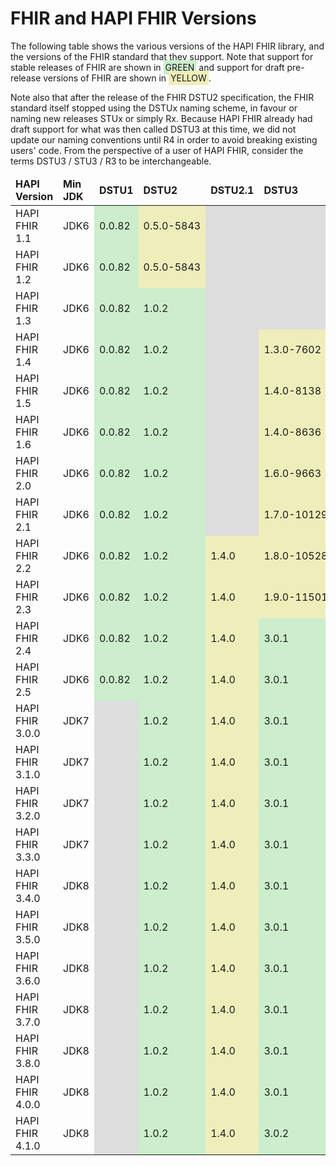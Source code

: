 # FHIR and HAPI FHIR Versions

The following table shows the various versions of the HAPI FHIR library, and the versions of the FHIR standard that they support. Note that support for stable releases of FHIR are shown in <span style="background: #CEC; padding: 3px;">GREEN</span> and support for draft pre-release versions of FHIR are shown in <span style="background: #EEB; padding: 3px;">YELLOW</span>.

Note also that after the release of the FHIR DSTU2 specification, the FHIR
    standard itself stopped using the DSTUx naming scheme, in favour or naming new releases STUx or simply Rx. Because HAPI FHIR already had draft support for what was then called DSTU3 at this time, we did not update our naming conventions until R4 in order to avoid breaking existing users' code. From the perspective of a user of HAPI FHIR, consider the terms DSTU3 / STU3 / R3 to be interchangeable.

<table class="table table-condensed">
    <thead>
    <tr>
        <td><b>HAPI Version</b></td>
        <td><b>Min JDK</b></td>
        <td><b>DSTU1</b></td>
        <td><b>DSTU2</b></td>
        <td><b>DSTU2.1</b></td>
        <td><b>DSTU3</b></td>
        <td><b>R4</b></td>
        <td><b>R5</b></td>
    </tr>
    </thead>
    <tbody>
    <tr>
        <td>HAPI FHIR 1.1</td>
        <td>JDK6</td>
        <td style="background: #CEC;">0.0.82</td>
        <td style="background: #EEB;">0.5.0<span class="download-version-hash">-5843</span></td>
        <td style="background: #DDD;"></td>
        <td style="background: #DDD;"></td>
        <td style="background: #DDD;"></td>
        <td style="background: #DDD;"></td>
    </tr>
    <tr>
        <td>HAPI FHIR 1.2</td>
        <td>JDK6</td>
        <td style="background: #CEC;">0.0.82</td>
        <td style="background: #EEB;">0.5.0<span class="download-version-hash">-5843</span></td>
        <td style="background: #DDD;"></td>
        <td style="background: #DDD;"></td>
        <td style="background: #DDD;"></td>
        <td style="background: #DDD;"></td>
    </tr>
    <tr>
        <td>HAPI FHIR 1.3</td>
        <td>JDK6</td>
        <td style="background: #CEC;">0.0.82</td>
        <td style="background: #CEC;">1.0.2</td>
        <td style="background: #DDD;"></td>
        <td style="background: #DDD;"></td>
        <td style="background: #DDD;"></td>
        <td style="background: #DDD;"></td>
    </tr>
    <tr>
        <td>HAPI FHIR 1.4</td>
        <td>JDK6</td>
        <td style="background: #CEC;">0.0.82</td>
        <td style="background: #CEC;">1.0.2</td>
        <td style="background: #DDD;"></td>
        <td style="background: #EEB;">1.3.0<span class="download-version-hash">-7602</span></td>
        <td style="background: #DDD;"></td>
        <td style="background: #DDD;"></td>
    </tr>
    <tr>
        <td>HAPI FHIR 1.5</td>
        <td>JDK6</td>
        <td style="background: #CEC;">0.0.82</td>
        <td style="background: #CEC;">1.0.2</td>
        <td style="background: #DDD;"></td>
        <td style="background: #EEB;">1.4.0<span class="download-version-hash">-8138</span></td>
        <td style="background: #DDD;"></td>
        <td style="background: #DDD;"></td>
    </tr>
    <tr>
        <td>HAPI FHIR 1.6</td>
        <td>JDK6</td>
        <td style="background: #CEC;">0.0.82</td>
        <td style="background: #CEC;">1.0.2</td>
        <td style="background: #DDD;"></td>
        <td style="background: #EEB;">1.4.0<span class="download-version-hash">-8636</span></td>
        <td style="background: #DDD;"></td>
        <td style="background: #DDD;"></td>
    </tr>
    <tr>
        <td>HAPI FHIR 2.0</td>
        <td>JDK6</td>
        <td style="background: #CEC;">0.0.82</td>
        <td style="background: #CEC;">1.0.2</td>
        <td style="background: #DDD;"></td>
        <td style="background: #EEB;">1.6.0<span class="download-version-hash">-9663</span></td>
        <td style="background: #DDD;"></td>
        <td style="background: #DDD;"></td>
    </tr>
    <tr>
        <td>HAPI FHIR 2.1</td>
        <td>JDK6</td>
        <td style="background: #CEC;">0.0.82</td>
        <td style="background: #CEC;">1.0.2</td>
        <td style="background: #DDD;"></td>
        <td style="background: #EEB;">1.7.0<span class="download-version-hash">-10129</span></td>
        <td style="background: #DDD;"></td>
        <td style="background: #DDD;"></td>
    </tr>
    <tr>
        <td>HAPI FHIR 2.2</td>
        <td>JDK6</td>
        <td style="background: #CEC;">0.0.82</td>
        <td style="background: #CEC;">1.0.2</td>
        <td style="background: #EEB;">1.4.0</td>
        <td style="background: #EEB;">1.8.0<span class="download-version-hash">-10528</span></td>
        <td style="background: #DDD;"></td>
        <td style="background: #DDD;"></td>
    </tr>
    <tr>
        <td>HAPI FHIR 2.3</td>
        <td>JDK6</td>
        <td style="background: #CEC;">0.0.82</td>
        <td style="background: #CEC;">1.0.2</td>
        <td style="background: #EEB;">1.4.0</td>
        <td style="background: #EEB;">1.9.0<span class="download-version-hash">-11501</span></td>
        <td style="background: #DDD;"></td>
        <td style="background: #DDD;"></td>
    </tr>
    <tr>
        <td>HAPI FHIR 2.4</td>
        <td>JDK6</td>
        <td style="background: #CEC;">0.0.82</td>
        <td style="background: #CEC;">1.0.2</td>
        <td style="background: #EEB;">1.4.0</td>
        <td style="background: #CEC;">3.0.1</td>
        <td style="background: #DDD;"></td>
        <td style="background: #DDD;"></td>
    </tr>
    <tr>
        <td>HAPI FHIR 2.5</td>
        <td>JDK6</td>
        <td style="background: #CEC;">0.0.82</td>
        <td style="background: #CEC;">1.0.2</td>
        <td style="background: #EEB;">1.4.0</td>
        <td style="background: #CEC;">3.0.1</td>
        <td style="background: #DDD;"></td>
        <td style="background: #DDD;"></td>
    </tr>
    <tr>
        <td>HAPI FHIR 3.0.0</td>
        <td>JDK7</td>
        <td style="background: #DDD;"></td>
        <td style="background: #CEC;">1.0.2</td>
        <td style="background: #EEB;">1.4.0</td>
        <td style="background: #CEC;">3.0.1</td>
        <td style="background: #EEB;">3.1.0<span class="download-version-hash">-12370</span></td>
        <td style="background: #DDD;"></td>
    </tr>
    <tr>
        <td>HAPI FHIR 3.1.0</td>
        <td>JDK7</td>
        <td style="background: #DDD;"></td>
        <td style="background: #CEC;">1.0.2</td>
        <td style="background: #EEB;">1.4.0</td>
        <td style="background: #CEC;">3.0.1</td>
        <td style="background: #EEB;">3.1.0<span class="download-version-hash">-12370</span></td>
        <td style="background: #DDD;"></td>
    </tr>
    <tr>
        <td>HAPI FHIR 3.2.0</td>
        <td>JDK7</td>
        <td style="background: #DDD;"></td>
        <td style="background: #CEC;">1.0.2</td>
        <td style="background: #EEB;">1.4.0</td>
        <td style="background: #CEC;">3.0.1</td>
        <td style="background: #EEB;">3.2.0<span class="download-version-hash">-12917</span></td>
        <td style="background: #DDD;"></td>
    </tr>
    <tr>
        <td>HAPI FHIR 3.3.0</td>
        <td>JDK7</td>
        <td style="background: #DDD;"></td>
        <td style="background: #CEC;">1.0.2</td>
        <td style="background: #EEB;">1.4.0</td>
        <td style="background: #CEC;">3.0.1</td>
        <td style="background: #EEB;">3.2.0<span class="download-version-hash">-13271</span></td>
        <td style="background: #DDD;"></td>
    </tr>
    <tr>
        <td>HAPI FHIR 3.4.0</td>
        <td>JDK8</td>
        <td style="background: #DDD;"></td>
        <td style="background: #CEC;">1.0.2</td>
        <td style="background: #EEB;">1.4.0</td>
        <td style="background: #CEC;">3.0.1</td>
        <td style="background: #EEB;">3.4.0<span class="download-version-hash">-13732</span></td>
        <td style="background: #DDD;"></td>
    </tr>
    <tr>
        <td>HAPI FHIR 3.5.0</td>
        <td>JDK8</td>
        <td style="background: #DDD;"></td>
        <td style="background: #CEC;">1.0.2</td>
        <td style="background: #EEB;">1.4.0</td>
        <td style="background: #CEC;">3.0.1</td>
        <td style="background: #EEB;">3.4.0<span class="download-version-hash">-13732</span></td>
        <td style="background: #DDD;"></td>
    </tr>
    <tr>
        <td>HAPI FHIR 3.6.0</td>
        <td>JDK8</td>
        <td style="background: #DDD;"></td>
        <td style="background: #CEC;">1.0.2</td>
        <td style="background: #EEB;">1.4.0</td>
        <td style="background: #CEC;">3.0.1</td>
        <td style="background: #EEB;">3.6.0<span class="download-version-hash">-1202b2eed0f</span></td>
        <td style="background: #DDD;"></td>
    </tr>
    <tr>
        <td>HAPI FHIR 3.7.0</td>
        <td>JDK8</td>
        <td style="background: #DDD;"></td>
        <td style="background: #CEC;">1.0.2</td>
        <td style="background: #EEB;">1.4.0</td>
        <td style="background: #CEC;">3.0.1</td>
        <td style="background: #CEC;">4.0.0</td>
        <td style="background: #DDD;"></td>
    </tr>
    <tr>
        <td>HAPI FHIR 3.8.0</td>
        <td>JDK8</td>
        <td style="background: #DDD;"></td>
        <td style="background: #CEC;">1.0.2</td>
        <td style="background: #EEB;">1.4.0</td>
        <td style="background: #CEC;">3.0.1</td>
        <td style="background: #CEC;">4.0.0</td>
        <td style="background: #DDD;"></td>
    </tr>
    <tr>
        <td>HAPI FHIR 4.0.0</td>
        <td>JDK8</td>
        <td style="background: #DDD;"></td>
        <td style="background: #CEC;">1.0.2</td>
        <td style="background: #EEB;">1.4.0</td>
        <td style="background: #CEC;">3.0.1</td>
        <td style="background: #CEC;">4.0.0</td>
        <td style="background: #EEB;">4.1.0<span class="download-version-hash">-e0e3caf9ba</span></td>
    </tr>
    <tr>
        <td>HAPI FHIR 4.1.0</td>
        <td>JDK8</td>
        <td style="background: #DDD;"></td>
        <td style="background: #CEC;">1.0.2</td>
        <td style="background: #EEB;">1.4.0</td>
        <td style="background: #CEC;">3.0.2</td>
        <td style="background: #CEC;">4.0.1</td>
        <td style="background: #EEB;">4.1.0<span class="download-version-hash">-1a7623d866</span></td>
    </tr>
    </tbody>
</table>
